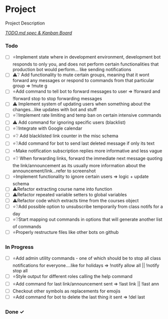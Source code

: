 # Project

Project Description

<em>[TODO.md spec & Kanban Board](https://bit.ly/3fCwKfM)</em>

### Todo

- [ ] ⭐Implement state where in development environment, development bot responds to only you, and does not perform certain functionalities that production bot would perform... like sending notifications  
- [ ] ⚠️❔ Add functionality to mute certain groups, meaning that it wont forward any messages or respond to commands from that particular group => !mute g  
- [ ] ⭐Add command to tell bot to forward messages to user => !forward and !forward stop to stop forwarding messages  
- [ ] ⚠️ Implement system of updating users when something about the changes...like updates with bot and stuff  
- [ ] ⭐❔Implement rate limiting and temp ban on certain intensive commands  
- [ ] ⚠️ Add command for ignoring specific users (blacklist)  
- [ ] ⭐❔Integrate with Google calendar  
- [ ] ⭐❔ Add blacklisted link counter in the misc schema  
- [ ] ⭐❔Add command for bot to send last deleted message if only its text  
- [ ] ⭐Make notification subscription replies more informative and less vague  
- [ ] ⭐❔ When forwarding links, forward the immediate next message quoting the link/announcement as its usually more information about the announcement/link...refer to screenshot  
- [ ] ⭐Implement functionality to ignore certain users => logic + update schema  
- [ ] ⚠️Refactor extracting course name into function  
- [ ] ⚠️Refactor repeated variable setters to global variables  
- [ ] ⚠️Refactor code which extracts time from the courses object  
- [ ] ⭐❔Add possible option to unsubscribe temporarily from class notifs for a day  
- [ ] ⭐❔Start mapping out commands in options that will generate another list of commands  
- [ ] ⭐Properly restructure files like other bots on github  

### In Progress

- [ ] ⭐Add admin utility commands - one of which should be to stop all class notifications for everyone....like for holidays => !notify allow all || !notify stop all  
- [ ] ⭐Style output for different roles calling the help command  
- [ ] ⭐Add command for last link/announcement sent => !last link || !last ann  
- [ ] Checkout other symbols as replacements for emojis  
- [ ] ⭐Add command for bot to delete the last thing it sent => !del last  

### Done ✓



